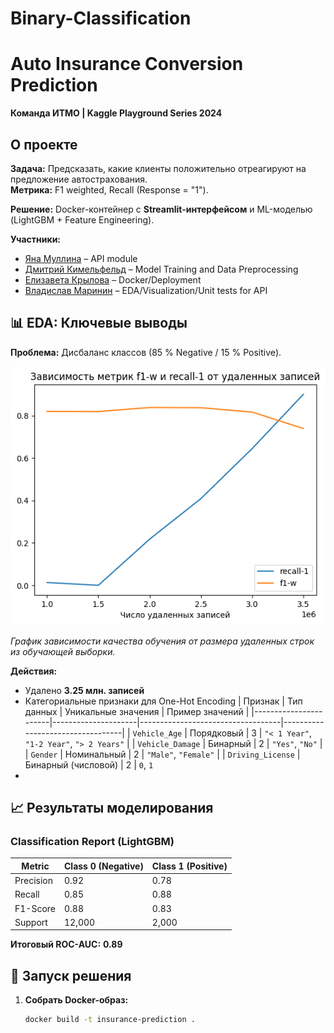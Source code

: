 # Binary-Classification

# Auto Insurance Conversion Prediction  
**Команда ИТМО | Kaggle Playground Series 2024**  

## О проекте  
**Задача:** Предсказать, какие клиенты положительно отреагируют на предложение автострахования.  
**Метрика:**  F1 weighted, Recall (Response = "1").  

**Решение:** Docker-контейнер с **Streamlit-интерфейсом** и ML-моделью (LightGBM + Feature Engineering).  

**Участники:**  
- [Яна Муллина](https://github.com/yanamull) – API module
- [Дмитрий Кимельфельд](https://github.com/ku9efeld) – Model Training  and Data Preprocessing  
- [Елизавета Крылова](https://github.com/ElizavetaWow) – Docker/Deployment  
- [Владислав Маринин](https://github.com/Vladislav-maker) – EDA/Visualization/Unit tests for API

## 📊 EDA: Ключевые выводы  
**Проблема:** Дисбаланс классов (85 % Negative / 15 % Positive).  

![Lines](./images/Graph_1.png)  

*График зависимости качества обучения от размера удаленных строк из обучающей выборки.*  

**Действия:**  
- Удалено **3.25 млн. записей**
- Категориальные признаки для One-Hot Encoding
| Признак               | Тип данных          | Уникальные значения               | Пример значений                  |
|-----------------------|---------------------|-----------------------------------|----------------------------------|
| `Vehicle_Age`         | Порядковый          | 3                                 | `"< 1 Year"`, `"1-2 Year"`, `"> 2 Years"` |
| `Vehicle_Damage`      | Бинарный           | 2                                 | `"Yes"`, `"No"`                  |
| `Gender`              | Номинальный        | 2                                 | `"Male"`, `"Female"`             |
| `Driving_License`     | Бинарный (числовой) | 2                                 | `0`, `1`                         
- 

## 📈 Результаты моделирования  
### Classification Report (LightGBM)  

| Metric      | Class 0 (Negative) | Class 1 (Positive) |  
|-------------|-------------------|-------------------|  
| Precision   | 0.92              | 0.78              |  
| Recall      | 0.85              | 0.88              |  
| F1-Score    | 0.88              | 0.83              |  
| Support     | 12,000            | 2,000             |  

**Итоговый ROC-AUC:** **0.89** 

## 🚀 Запуск решения  
1. **Собрать Docker-образ:**  
   ```bash  
   docker build -t insurance-prediction .  
